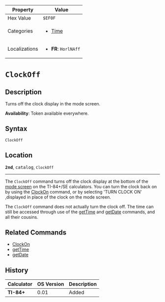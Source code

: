 | Property      | Value |
|---------------|-------|
| Hex Value     | `$EF0F`|
| Categories    | <ul><li>[Time](<../categories/Time.md>)</li></ul> |
| Localizations | <ul><li><b>FR</b>: `HorlNAff`</li></ul> |

# `ClockOff`

## Description
Turns off the clock display in the mode screen.


<b>Availability</b>: Token available everywhere.

## Syntax
`ClockOff`

## Location
<tt><kbd><b>2nd</b></kbd></tt>, <kbd>catalog</kbd>, `ClockOff`
<hr>

The `ClockOff` command turns off the clock display at the bottom of the [mode screen](/settings) on the TI-84+/SE calculators. You can turn the clock back on by using the [ClockOn](/clockon) command, or by selecting 'TURN CLOCK ON' ,displayed in place of the clock on the mode screen.

The `ClockOff` command does not actually turn the clock off. The time can still be accessed through use of the [getTime](http://tibasicdev.wikidot.com/gettime) and [getDate](http://tibasicdev.wikidot.com/getdate) commands, and all their cousins.

## Related Commands

*   [ClockOn](/clockon)
*   [getTime](/gettime)
*   [getDate](/getdate)

## History
| Calculator | OS Version | Description |
|------------|------------|-------------|
| <b>TI-84+</b> | 0.01 | Added |


